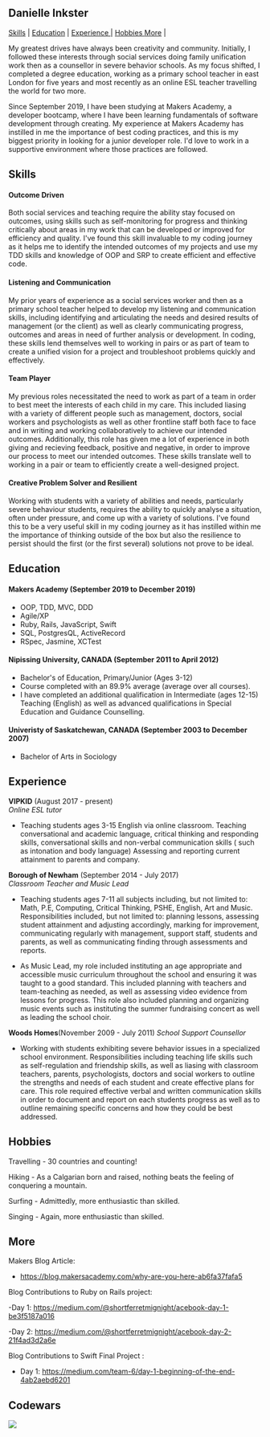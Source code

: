 ## Danielle Inkster
[Skills](#Skills) |
[Education](#Education) |
[Experience ](#experience) |
[Hobbies ](#hobbies)
[More](#more) |

My greatest drives have always been creativity and community. Initially, I followed these interests through social services doing family unification work then as a counsellor in severe behavior schools. As my focus shifted, I completed a degree education, working as a primary school teacher in east London for five years and most recently as an online ESL teacher travelling the world for two more. 

Since September 2019, I have been studying at Makers Academy, a developer bootcamp, where I have been learning fundamentals of software development through creating. My experience at Makers Academy has instilled in me the importance of best coding practices, and this is my biggest priority in looking for a junior developer role. I'd love to work in a supportive environment where those practices are followed.

## Skills

#### Outcome Driven

Both social services and teaching require the ability stay focused on outcomes, using skills such as self-monitoring for progress and thinking critically about areas in my work that can be developed or improved for efficiency and quality. I've found this skill invaluable to my coding journey as it helps me to identify the intended outcomes of my projects and use my TDD skills and knowledge of OOP and SRP to create efficient and effective code.

#### Listening and Communication

My prior years of experience as a social services worker and then as a primary school teacher helped to develop my listening and communication skills, including identifying and articulating the needs and desired results of management (or the client) as well as clearly communicating progress, outcomes and areas in need of further analysis or development. In coding, these skills lend themselves well to working in pairs or as part of team to create a unified vision for a project and troubleshoot problems quickly and effectively. 

#### Team Player

My previous roles necessitated the need to work as part of a team in order to best meet the interests of each child in my care. This included liasing with a variety of different people such as management, doctors, social workers and psychologists as well as other frontline staff both face to face and in writing and working collaboratively to achieve our intended outcomes. Additionally, this role has given me a lot of experience in both giving and recieving feedback, positive and negative, in order to improve our process to meet our intended outcomes. These skills translate well to working in a pair or team to efficiently create a well-designed project. 

#### Creative Problem Solver and Resilient

Working with students with a variety of abilities and needs, particularly severe behaviour students, requires the ability to quickly analyse a situation, often under pressure, and come up with a variety of solutions. I've found this to be a very useful skill in my coding journey as it has instilled within me the importance of thinking outside of the box but also the resilience to persist should the first (or the first several) solutions not prove to be ideal. 

## Education

#### Makers Academy (September 2019 to December 2019)

- OOP, TDD, MVC, DDD
- Agile/XP
- Ruby, Rails, JavaScript, Swift
- SQL, PostgresQL, ActiveRecord
- RSpec, Jasmine, XCTest

#### Nipissing University, CANADA (September 2011 to April 2012)

- Bachelor's of Education, Primary/Junior (Ages 3-12)
- Course completed with an 89.9% average (average over all courses).
- I have completed an additional qualification in Intermediate (ages 12-15) Teaching (English) as well as advanced qualifications in Special Education and Guidance Counselling.

#### Univeristy of Saskatchewan, CANADA (September 2003 to December 2007)

- Bachelor of Arts in Sociology

## Experience

**VIPKID** (August 2017 - present)    
*Online ESL tutor*  
- Teaching students ages 3-15 English via online classroom. Teaching conversational and academic language, critical thinking and responding skills, conversational skills and non-verbal communication skills ( such as intonation and body language) Assessing and reporting current attainment to parents and company. 

**Borough of Newham** (September 2014 - July 2017)   
*Classroom Teacher and Music Lead*  
- Teaching students ages 7-11 all subjects including, but not limited to: Math, P.E, Computing, Critical Thinking, PSHE, English, Art and Music. Responsibilities included, but not limited to: planning lessons, assessing student attainment and adjusting accordingly, marking for improvement, communicating regularly with management, support staff, students and parents, as well as communicating finding through assessments and reports.

- As Music Lead, my role included instituting an age appropriate and accessible music curriculum throughout the school and ensuring it was taught to a good standard. This included planning with teachers and team-teaching as needed, as well as assessing video evidence from lessons for progress. This role also included planning and organizing music events such as instituting the summer fundraising concert as well as leading the school choir. 

**Woods Homes**(November 2009 - July 2011)
*School Support Counsellor* 
- Working with students exhibiting severe behavior issues in a specialized school environment. Responsibilities including teaching life skills such as self-regulation and friendship skills, as well as liasing with classroom teachers, parents, psychologists, doctors and social workers to outline the strengths and needs of each student and create effective plans for care. This role required effective verbal and written communication skills in order to document and report on each students progress as well as to outline remaining specific concerns and how they could be best addressed. 


## Hobbies

Travelling - 30 countries and counting!

Hiking - As a Calgarian born and raised, nothing beats the feeling of conquering a mountain.

Surfing - Admittedly, more enthusiastic than skilled. 

Singing - Again, more enthusiastic than skilled. 

## More 

Makers Blog Article:

  - https://blog.makersacademy.com/why-are-you-here-ab6fa37fafa5

Blog Contributions to Ruby on Rails project:

  -Day 1: https://medium.com/@shortferretmignight/acebook-day-1-be3f5187a016
  
  -Day 2: https://medium.com/@shortferretmignight/acebook-day-2-21f4ad3d2a6e
  
Blog Contributions to Swift Final Project :

- Day 1: https://medium.com/team-6/day-1-beginning-of-the-end-4ab2aebd6201

## Codewars
![](https://www.codewars.com/users/DanielleInkster/badges/large)
